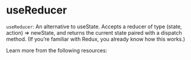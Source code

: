 # useReducer

`useReducer`: An alternative to useState. Accepts a reducer of type (state, action) => newState, and returns the current state paired with a dispatch method. (If you’re familiar with Redux, you already know how this works.)

Learn more from the following resources: